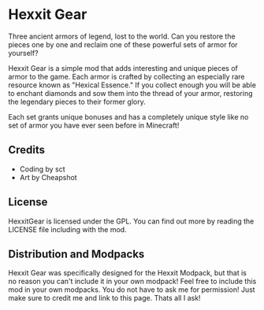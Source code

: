 
Hexxit Gear
================

Three ancient armors of legend, lost to the world. Can you restore the pieces one by one and reclaim one of these powerful sets of armor for yourself?

Hexxit Gear is a simple mod that adds interesting and unique pieces of armor to the game. Each armor is crafted by collecting an especially rare resource known as "Hexical Essence." If you collect enough you will be able to enchant diamonds and sow them into the thread of your armor, restoring the legendary pieces to their former glory.

Each set grants unique bonuses and has a completely unique style like no set of armor you have ever seen before in Minecraft!

Credits
--------
- Coding by sct
- Art by Cheapshot

License
---------

HexxitGear is licensed under the GPL. You can find out more by reading the LICENSE file including with the mod.

Distribution and Modpacks
---------

Hexxit Gear was specifically designed for the Hexxit Modpack, but that is no reason you can't include it in your own modpack! Feel free to include this mod in your own modpacks. You do not have to ask me for permission! Just make sure to credit me and link to this page. Thats all I ask!

